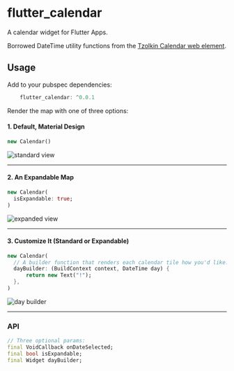 # flutter_calendar

A calendar widget for Flutter Apps.

Borrowed DateTime utility functions from the [Tzolkin Calendar web element](https://github.com/apptreesoftware/tzolkin).

## Usage

Add to your pubspec dependencies:
```dart
    flutter_calendar: ^0.0.1
```

Render the map with one of three options:

#### 1. Default, Material Design

```dart
new Calendar()
```

![standard view](http://res.cloudinary.com/ericwindmill/image/upload/c_scale,h_500/v1518649521/flutter_calendar_standard_lu6l9i.gif)

***

#### 2. An Expandable Map 

```dart
new Calendar(
  isExpandable: true;
)
```

![expanded view](http://res.cloudinary.com/ericwindmill/image/upload/c_scale,h_500/v1518649515/flutter_calendar_expanded_d6gi9n.gif)

***

#### 3. Customize It (Standard or Expandable)

```dart
new Calendar(
  // A builder function that renders each calendar tile how you'd like.
  dayBuilder: (BuildContext context, DateTime day) {
      return new Text("!");
  },
)
```

![day builder](http://res.cloudinary.com/ericwindmill/image/upload/c_scale,h_500,w_231/v1518649516/Simulator_Screen_Shot_-_iPhone_X_-_2018-02-14_at_15.04.04_jtranm.png)

***

### API
```dart
// Three optional params:
final VoidCallback onDateSelected;
final bool isExpandable;
final Widget dayBuilder;
```
  
